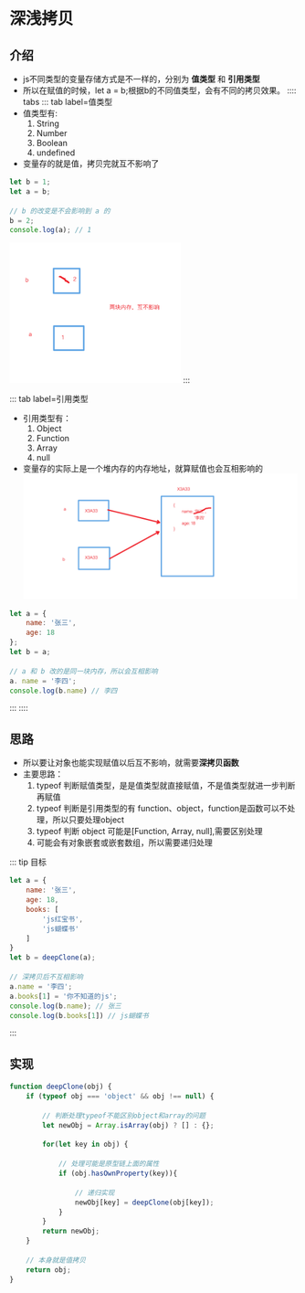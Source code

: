 # 深浅拷贝
## 介绍
* js不同类型的变量存储方式是不一样的，分别为 **值类型** 和 **引用类型**
* 所以在赋值的时候，let a = b;根据b的不同值类型，会有不同的拷贝效果。
:::: tabs
::: tab label=值类型
* 值类型有:
    1. String
    2. Number
    3. Boolean
    4. undefined
* 变量存的就是值，拷贝完就互不影响了
```js
let b = 1;
let a = b;

// b 的改变是不会影响到 a 的
b = 2;
console.log(a); // 1
```
<img src="./assets/qiankaobei.png" style="width: 300px">
:::

::: tab label=引用类型
* 引用类型有：
    1. Object
    2. Function
    3. Array
    4. null
* 变量存的实际上是一个堆内存的内存地址，就算赋值也会互相影响的
![对象浅拷贝](./assets/qiankaobeiduixiang.png)
```js
let a = {
    name: '张三',
    age: 18
};
let b = a;

// a 和 b 改的是同一块内存，所以会互相影响
a. name = '李四';
console.log(b.name) // 李四
```
:::
::::

## 思路
* 所以要让对象也能实现赋值以后互不影响，就需要**深拷贝函数**
* 主要思路：
    1. typeof 判断赋值类型，是是值类型就直接赋值，不是值类型就进一步判断再赋值
    2. typeof 判断是引用类型的有 function、object，function是函数可以不处理，所以只要处理object
    2. typeof 判断 object 可能是[Function, Array, null],需要区别处理
    3. 可能会有对象嵌套或嵌套数组，所以需要递归处理

::: tip 目标
```js
let a = {
    name: '张三',
    age: 18,
    books: [
        'js红宝书',
        'js蝴蝶书'
    ]
}
let b = deepClone(a);

// 深拷贝后不互相影响
a.name = '李四';
a.books[1] = '你不知道的js';
console.log(b.name); // 张三
console.log(b.books[1]) // js蝴蝶书
```
:::
## 实现
```js
function deepClone(obj) {
    if (typeof obj === 'object' && obj !== null) {

        // 判断处理typeof不能区别object和array的问题
        let newObj = Array.isArray(obj) ? [] : {};

        for(let key in obj) {

            // 处理可能是原型链上面的属性
            if (obj.hasOwnProperty(key)){

                // 递归实现
                newObj[key] = deepClone(obj[key]);
            }
        }
        return newObj;
    }

    // 本身就是值拷贝
    return obj;
}
```